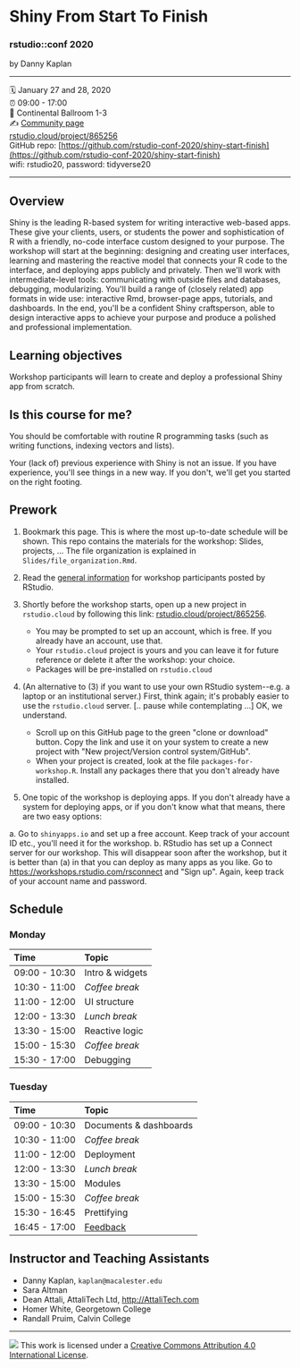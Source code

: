 Shiny From Start To Finish
================

### rstudio::conf 2020 

by Danny Kaplan

-----

:spiral_calendar: January 27 and 28, 2020  
:alarm_clock:     09:00 - 17:00  
:hotel:           Continental Ballroom 1-3  
:writing_hand:    [Community page](https://community.rstudio.com/t/shiny-from-start-to-finish-workshop-rstudio-conf-2020/49093)   
[rstudio.cloud/project/865256](https://rstudio.cloud/project/8652560)     
GitHub repo: [https://github.com/rstudio-conf-2020/shiny-start-finish](https://github.com/rstudio-conf-2020/shiny-start-finish)  
wifi: rstudio20, password: tidyverse20 

-----

## Overview

Shiny is the leading R-based system for writing interactive web-based apps. These give your clients, users, or students the power and sophistication of R with a friendly, no-code interface custom designed to your purpose. The workshop will start at the beginning: designing and creating user interfaces, learning and mastering the reactive model that connects your R code to the interface, and deploying apps publicly and privately. Then we'll work with intermediate-level tools: communicating with outside files and databases, debugging, modularizing. You'll build a range of (closely related) app formats in wide use: interactive Rmd, browser-page apps, tutorials, and dashboards. In the end, you'll be a confident Shiny craftsperson, able to design interactive apps to achieve your purpose and produce a polished and professional implementation.


## Learning objectives

Workshop participants will learn to create and deploy a professional Shiny app from scratch.

## Is this course for me?

You should be comfortable with routine R programming tasks (such as writing functions, indexing vectors and lists).

Your (lack of) previous experience with Shiny is not an issue. If you have experience, you'll see things in a new way. If you don't, we'll get you started on the right footing.

## Prework

1. Bookmark this page. This is where the most up-to-date schedule will be shown. This repo contains the materials for the workshop: Slides, projects, ... The file organization is explained in `Slides/file_organization.Rmd`.

2. Read the [general information](https://docs.google.com/document/d/1_-uhk9dQt_LhpdUrmrCMgcznS79xyZ6EDQHrY1rhfhI/edit) for workshop participants posted by RStudio. 

3. Shortly before the workshop starts, open up a new project in `rstudio.cloud` by following this link: [rstudio.cloud/project/865256](https://rstudio.cloud/project/865256). 
    - You may be prompted to set up an account, which is free. If you already have an account, use that.
    - Your `rstudio.cloud` project is yours and you can leave it for future reference or delete it after the workshop: your choice.
    - Packages will be pre-installed on `rstudio.cloud`
    
4. (An alternative to (3) if you want to use your own RStudio system--e.g. a laptop or an institutional server.) First, think again; it's probably  easier to use the `rstudio.cloud` server. [.. pause while contemplating ...] OK, we understand.
    - Scroll up on this GitHub page to the green "clone or download" button. Copy the link and use it on your system to create a new project with "New project/Version control system/GitHub".
    - When your project is created, look at the file `packages-for-workshop.R`. Install any packages there that you don't already have installed. 

6. One topic of the workshop is deploying apps. If you don't already have a system for deploying apps, or if you don't know what that means, there are two easy options: 

a. Go to `shinyapps.io` and set  up a free account. Keep track of your account ID etc., you'll need it for the workshop.
b. RStudio has set up a Connect server for our workshop. This will disappear soon after the workshop, but it is better than (a) in that you can deploy as many apps as you like. Go to <https://workshops.rstudio.com/rsconnect> and "Sign up". Again, keep track of your account name and password.


## Schedule

### Monday

| Time          | Topic            | 
| :------------ | :--------------- |
| 09:00 - 10:30 | Intro & widgets  | 
| 10:30 - 11:00 | *Coffee break*   |
| 11:00 - 12:00 | UI structure     |
| 12:00 - 13:30 | *Lunch break*    |
| 13:30 - 15:00 | Reactive logic   |
| 15:00 - 15:30 | *Coffee break*   |
| 15:30 - 17:00 | Debugging        |

### Tuesday

| Time          | Topic         |
| :------------ | :--------------- |
| 09:00 - 10:30 | Documents & dashboards  | <!--learnr here -->
| 10:30 - 11:00 | *Coffee break*   |
| 11:00 - 12:00 | Deployment       | <!-- including persistent storage -->
| 12:00 - 13:30 | *Lunch break*    |
| 13:30 - 15:00 | Modules          |
| 15:00 - 15:30 | *Coffee break*   |
| 15:30 - 16:45 | Prettifying      |
| 16:45 - 17:00 | [Feedback](http://rstd.io/ws-survey) |

## Instructor and Teaching Assistants

* Danny Kaplan, `kaplan@macalester.edu`
* Sara Altman
* Dean Attali, AttaliTech Ltd, <http://AttaliTech.com>
* Homer White, Georgetown College
* Randall Pruim, Calvin College



-----

![](https://i.creativecommons.org/l/by/4.0/88x31.png) This work is
licensed under a [Creative Commons Attribution 4.0 International
License](https://creativecommons.org/licenses/by/4.0/).
